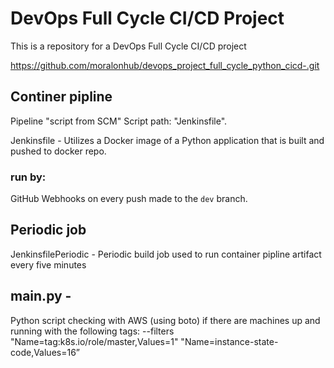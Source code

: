 # DevOps Full Cycle CI/CD Project

This is a repository for a DevOps Full Cycle CI/CD project

https://github.com/moralonhub/devops_project_full_cycle_python_cicd-.git


## Continer pipline

Pipeline "script from SCM" Script path:  "Jenkinsfile".

Jenkinsfile - Utilizes a Docker image of a Python application that is built and pushed to docker repo.

### run by:
GitHub Webhooks on every push made to the `dev` branch.


## Periodic job

JenkinsfilePeriodic - Periodic build job used to run container pipline artifact every five minutes

## main.py -

Python script checking with AWS (using boto) if there are machines up and running with the following tags:
--filters "Name=tag:k8s.io/role/master,Values=1"  "Name=instance-state-code,Values=16”
